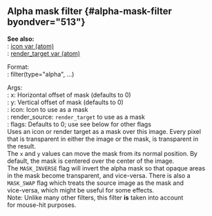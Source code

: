 ## Alpha mask filter {#alpha-mask-filter byondver="513"}    
**See also:**    
:   [icon var (atom)](/atom/var/icon)    
:   [render_target var (atom)](/atom/var/render_target)    
<!-- -->    
Format:    
:   filter(type=\"alpha\", \...)    
<!-- -->    
Args:    
:   x: Horizontal offset of mask (defaults to 0)    
:   y: Vertical offset of mask (defaults to 0)    
:   icon: Icon to use as a mask    
:   render_source: `render_target` to use as a mask    
:   flags: Defaults to 0; use see below for other flags    
Uses an icon or render target as a mask over this image. Every pixel    
that is transparent in either the image or the mask, is transparent in    
the result.    
The `x` and `y` values can move the mask from its normal position. By    
default, the mask is centered over the center of the image.    
The `MASK_INVERSE` flag will invert the alpha mask so that opaque areas    
in the mask become transparent, and vice-versa. There is also a    
`MASK_SWAP` flag which treats the source image as the mask and    
vice-versa, which might be useful for some effects.    
Note: Unlike many other filters, this filter **is** taken into account    
for mouse-hit purposes.  
